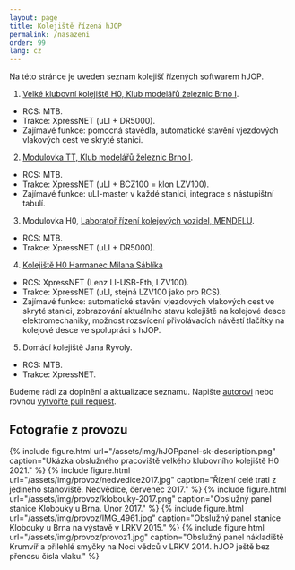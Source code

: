 ```yaml
---
layout: page
title: Kolejiště řízená hJOP
permalink: /nasazeni
order: 99
lang: cz
---
```


Na této stránce je uveden seznam kolejišť řízených softwarem hJOP.

1. [Velké klubovní kolejiště H0, Klub modelářů železnic Brno I](https://www.kmz-brno.cz/rubrika/nase-kolejiste/h0/).
  - RCS: MTB.
  - Trakce: XpressNET (uLI + DR5000).
  - Zajímavé funkce: pomocná stavědla, automatické stavění vjezdových vlakových cest ve skryté stanici.
2. [Modulovka TT, Klub modelářů železnic Brno I](https://www.kmz-brno.cz/rubrika/nase-kolejiste/tt/).
  - RCS: MTB.
  - Trakce: XpressNET (uLI + BCZ100 = klon LZV100).
  - Zajímavé funkce: uLI-master v každé stanici, integrace s nástupištní tabulí.
3. Modulovka H0, [Laboratoř řízení kolejových vozidel, MENDELU](https://lrkv.pef.mendelu.cz/).
  - RCS: MTB.
  - Trakce: XpressNET (uLI + DR5000).
4. [Kolejiště H0 Harmanec Milana Sáblíka](https://www.kmz-brno.cz/rubrika/nase-kolejiste/tt/)
  - RCS: XpressNET (Lenz LI-USB-Eth, LZV100).
  - Trakce: XpressNET (uLI, stejná LZV100 jako pro RCS).
  - Zajímavé funkce: automatické stavění vjezdových vlakových cest ve skryté stanici, zobrazování aktuálního
    stavu kolejiště na kolejové desce elektromechaniky, možnost rozsvícení přivolávacích návěstí
    tlačítky na kolejové desce ve spolupráci s hJOP.
5. Domácí kolejiště Jana Ryvoly.
  - RCS: MTB.
  - Trakce: XpressNET.

Budeme rádi za doplnění a aktualizace seznamu. Napište [autorovi](/contact) nebo
rovnou [vytvořte pull request](https://github.com/kmzbrnoI/hJOPweb/blob/master/_pages/cz/nasazeni.md).

## Fotografie z provozu

{% include figure.html url="/assets/img/hJOPpanel-sk-description.png" caption="Ukázka obslužného pracoviště velkého klubovního kolejiště H0 2021." %}
{% include figure.html url="/assets/img/provoz/nedvedice2017.jpg" caption="Řízení celé trati z jediného stanoviště. Nedvědice, červenec 2017." %}
{% include figure.html url="/assets/img/provoz/klobouky-2017.png" caption="Obslužný panel stanice Klobouky u Brna. Únor 2017." %}
{% include figure.html url="/assets/img/provoz/IMG_4961.jpg" caption="Obslužný panel stanice Klobouky u Brna na výstavě v LRKV 2015." %}
{% include figure.html url="/assets/img/provoz/provoz1.jpg" caption="Obslužný panel nákladiště Krumvíř a přilehlé smyčky na Noci vědců v LRKV 2014. hJOP ještě bez přenosu čísla vlaku." %}
